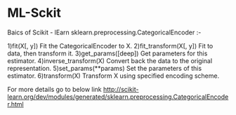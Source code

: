 # ML-Sckit

Baics of Scikit - lEarn
sklearn.preprocessing.CategoricalEncoder :-

1)fit(X[, y]) 	Fit the CategoricalEncoder to X.
2)fit_transform(X[, y]) 	Fit to data, then transform it.
3)get_params([deep]) 	Get parameters for this estimator.
4)inverse_transform(X) 	Convert back the data to the original representation.
5)set_params(**params) 	Set the parameters of this estimator.
6)transform(X) 	Transform X using specified encoding scheme.


For more details go to below link
http://scikit-learn.org/dev/modules/generated/sklearn.preprocessing.CategoricalEncoder.html
